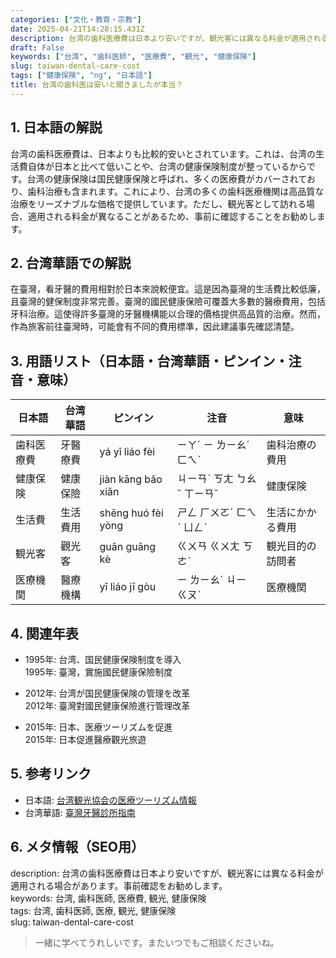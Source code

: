 ```yaml
---
categories: ["文化・教育・宗教"]
date: 2025-04-21T14:28:15.431Z
description: 台湾の歯科医療費は日本より安いですが、観光客には異なる料金が適用される場合があります。事前確認をお勧めします。
draft: False
keywords: ["台湾", "歯科医師", "医療費", "観光", "健康保険"]
slug: taiwan-dental-care-cost
tags: ["健康保険", "ng", "日本語"]
title: 台湾の歯科医は安いと聞きましたが本当？
---
```




## 1. 日本語の解説  
台湾の歯科医療費は、日本よりも比較的安いとされています。これは、台湾の生活費自体が日本と比べて低いことや、台湾の健康保険制度が整っているからです。台湾の健康保険は国民健康保険と呼ばれ、多くの医療費がカバーされており、歯科治療も含まれます。これにより、台湾の多くの歯科医療機関は高品質な治療をリーズナブルな価格で提供しています。ただし、観光客として訪れる場合、適用される料金が異なることがあるため、事前に確認することをお勧めします。

## 2. 台湾華語での解説  
在臺灣，看牙醫的費用相對於日本來說較便宜。這是因為臺灣的生活費比較低廉，且臺灣的健保制度非常完善。臺灣的國民健康保險可覆蓋大多數的醫療費用，包括牙科治療。這使得許多臺灣的牙醫機構能以合理的價格提供高品質的治療。然而，作為旅客前往臺灣時，可能會有不同的費用標準，因此建議事先確認清楚。

## 3. 用語リスト（日本語・台湾華語・ピンイン・注音・意味）

| 日本語       | 台湾華語          | ピンイン         | 注音      | 意味                 |
|---------------|-------------------|------------------|-----------|----------------------|
| 歯科医療費   | 牙醫療費          | yá yī liáo fèi   | ㄧㄚˊ ㄧ ㄌㄧㄠˊ ㄈㄟˋ | 歯科治療の費用     |
| 健康保険     | 健康保險          | jiàn kāng bǎo xiǎn | ㄐㄧㄢˋ ㄎㄤ ㄅㄠˇ ㄒㄧㄢˇ | 健康保険         |
| 生活費       | 生活費用          | shēng huó fèi yòng | ㄕㄥ ㄏㄨㄛˊ ㄈㄟˋ ㄩㄥˋ | 生活にかかる費用 |
| 観光客       | 觀光客            | guān guāng kè    | ㄍㄨㄢ ㄍㄨㄤ ㄎㄜˋ   | 観光目的の訪問者 |
| 医療機関     | 醫療機構          | yī liáo jī gòu   | ㄧ ㄌㄧㄠˊ ㄐㄧ ㄍㄡˋ   | 医療機関         |

## 4. 関連年表

- 1995年: 台湾、国民健康保険制度を導入  
  1995年: 臺灣，實施國民健康保險制度

- 2012年: 台湾が国民健康保険の管理を改革  
  2012年: 臺灣對國民健康保險進行管理改革

- 2015年: 日本、医療ツーリズムを促進  
  2015年: 日本促進醫療觀光旅遊

## 5. 参考リンク

- 日本語: [台湾観光協会の医療ツーリズム情報](https://www.taiwan.net.tw/m1.aspx?sNo=0012130)  
- 台湾華語: [臺灣牙醫診所指南](https://www.dental.org.tw/)

## 6. メタ情報（SEO用）

description: 台湾の歯科医療費は日本より安いですが、観光客には異なる料金が適用される場合があります。事前確認をお勧めします。  
keywords: 台湾, 歯科医師, 医療費, 観光, 健康保険  
tags: 台湾, 歯科医師, 医療, 観光, 健康保険  
slug: taiwan-dental-care-cost

> 一緒に学べてうれしいです。またいつでもご相談くださいね。